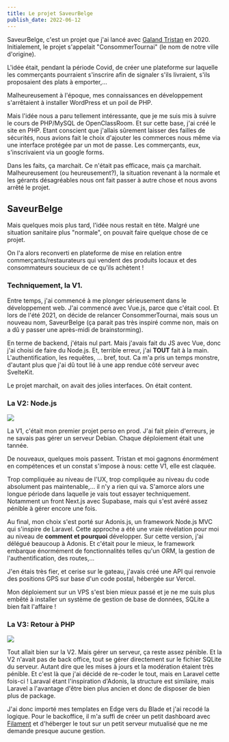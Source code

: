 ```yaml
---
title: Le projet SaveurBelge
publish_date: 2022-06-12
---
```


SaveurBelge, c'est un projet que j'ai lancé avec [Galand Tristan](https://galandtristan.be) en 2020. Initialement, le projet s'appelait "ConsommerTournai" (le nom de notre ville d'origine).

L'idée était, pendant la période Covid, de créer une plateforme sur laquelle les commerçants pourraient s'inscrire afin de signaler s'ils livraient, s'ils proposaient des plats à emporter,...

Malheureusement à l'époque, mes connaissances en développement s'arrêtaient à installer WordPress et un poil de PHP.

Mais l'idée nous a paru tellement intéressante, que je me suis mis à suivre le cours de PHP/MySQL de OpenClassRoom. Et sur cette base, j'ai créé le site en PHP. Etant conscient que j'allais sûrement laisser des failles de sécurités, nous avions fait le choix d'ajouter les commerces nous même via une interface protégée par un mot de passe. Les commerçants, eux, s'inscrivaient via un google forms.

Dans les faits, ça marchait. Ce n'était pas efficace, mais ça marchait. Malheureusement (ou heureusement?), la situation revenant à la normale et les gérants désagréables nous ont fait passer à autre chose et nous avons arrêté le projet.

## SaveurBelge

Mais quelques mois plus tard, l'idée nous restait en tête. Malgré une situation sanitaire plus "normale", on pouvait faire quelque chose de ce projet.

On l'a alors reconverti en plateforme de mise en relation entre commerçants/restaurateurs qui vendent des produits locaux et des consommateurs soucieux de ce qu'ils achètent !

### Techniquement, la V1.

Entre temps, j'ai commencé à me plonger sérieusement dans le développement web. J'ai commencé avec Vue.js, parce que c'était cool. Et lors de l'été 2021, on décide de relancer ConsommerTournai, mais sous un nouveau nom, SaveurBelge (ça parait pas très inspiré comme non, mais on a dû y passer une après-midi de brainstorming).

En terme de backend, j'étais nul part. Mais j'avais fait du JS avec Vue, donc j'ai choisi de faire du Node.js. Et, terrible erreur, j'ai **TOUT** fait à la main. L'authentification, les requêtes, ... bref, tout. Ca m'a pris un temps monstre, d'autant plus que j'ai dû tout lié à une app rendue côté serveur avec SvelteKit.

Le projet marchait, on avait des jolies interfaces. On était content.

### La V2: Node.js

![](/saveurbelge/saveurbelge.png)

La V1, c'était mon premier projet perso en prod. J'ai fait plein d'erreurs, je ne savais pas gérer un serveur Debian. Chaque déploiement était une tannée.

De nouveaux, quelques mois passent. Tristan et moi gagnons énormément en compétences et un constat s'impose à nous: cette V1, elle est claquée.

Trop compliquée au niveau de l'UX, trop compliquée au niveau du code absolument pas maintenable,... il n'y a rien qui va. S'amorce alors une longue période dans laquelle je vais tout essayer techniquement. Notamment un front Next.js avec Supabase, mais qui s'est avéré assez pénible à gérer encore une fois.

Au final, mon choix s'est porté sur Adonis.js, un framework Node.js MVC qui s'inspire de Laravel. Cette approche a été une vraie révélation pour moi au niveau de **comment et pourquoi** développer. Sur cette version, j'ai délégué beaucoup à Adonis. Et c'était pour le mieux, le framework embarque énormément de fonctionnalités telles qu'un ORM, la gestion de l'authentification, des routes,...

J'en étais très fier, et cerise sur le gateau, j'avais créé une API qui renvoie des positions GPS sur base d'un code postal, hébergée sur Vercel.

Mon déploiement sur un VPS s'est bien mieux passé et je ne me suis plus embêté à installer un système de gestion de base de données, SQLite a bien fait l'affaire !

### La V3: Retour à PHP

![](/saveurbelge/filamentphp.png)

Tout allait bien sur la V2. Mais gérer un serveur, ça reste assez pénible. Et la V2 n'avait pas de back office, tout se gérer directement sur le fichier SQLite du serveur. Autant dire que les mises à jours et la modération étaient très pénible. Et c'est là que j'ai décidé de re-coder le tout, mais en Laravel cette fois-ci ! Laraval étant l'inspiration d'Adonis, la structure est similaire, mais Laravel a l'avantage d'être bien plus ancien et donc de disposer de bien plus de package.

J'ai donc importé mes templates en Edge vers du Blade et j'ai recodé la logique. Pour le backoffice, il m'a suffi de créer un petit dashboard avec [Filament](https://filamentphp.com) et d'héberger le tout sur un petit serveur mutualisé que ne me demande presque aucune gestion.
